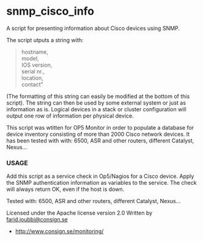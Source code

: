 # snmp_cisco_info

A script for presenting information about Cisco devices using SNMP.

The script utputs a string with:
>hostname,<br> model,<br> IOS version,<br> serial nr.,<br> location, <br> contact"

(The formatting of this string can easily be modified at the bottom of this script).
The string can then be used by some external system or just as information as is.
Logical devices in a stack or cluster configuration will output one row of
information per physical device.

This script was wtitten for OP5 Monitor in order to populate a database for device inventory
consisting of more than 2000 Cisco network devices.
It has been tested with with: 6500, ASR and other routers, different Catalyst, Nexus...

### USAGE
Add this script as a service check in Op5/Nagios for a Cisco device.
Apply the SNMP authentication information as variables to the service.
The check will always return OK, even if the host is down.

Tested with: 6500, ASR and other routers, different Catalyst, Nexus...

Licensed under the Apache license version 2.0
Written by farid.joubbi@consign.se

* http://www.consign.se/monitoring/